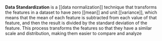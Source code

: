 **Data Standardization** is a [[data normalization]] technique that transforms the features in a dataset to have zero [[mean]] and unit [[variance]], which means that the mean of each feature is subtracted from each value of that feature, and then the result is divided by the standard deviation of the feature. This process transforms the features so that they have a similar scale and distribution, making them easier to compare and analyze

